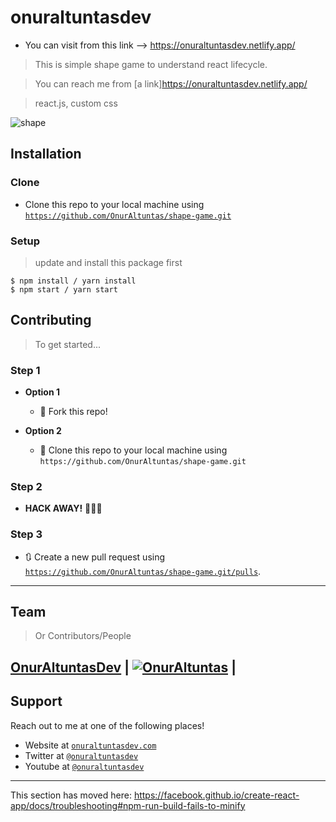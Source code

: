 
# onuraltuntasdev
- You can visit from this link --> https://onuraltuntasdev.netlify.app/

> This is simple shape game to understand react lifecycle.

> You can reach me from [a link]https://onuraltuntasdev.netlify.app/

> react.js, custom css

![shape](https://user-images.githubusercontent.com/53194850/91451862-9027a380-e886-11ea-8635-3a077458553f.PNG)


## Installation

### Clone

- Clone this repo to your local machine using <a href="https://github.com/OnurAltuntas/shape-game.git" target="_blank">`https://github.com/OnurAltuntas/shape-game.git`</a>

### Setup

> update and install this package first

```shell
$ npm install / yarn install
$ npm start / yarn start
```

## Contributing

> To get started...

### Step 1

- **Option 1**
    - 🍴 Fork this repo!

- **Option 2**
    - 👯 Clone this repo to your local machine using `https://github.com/OnurAltuntas/shape-game.git`

### Step 2

- **HACK AWAY!** 🔨🔨🔨

### Step 3

- 🔃 Create a new pull request using <a href="https://github.com/OnurAltuntas/shape-game.git/pulls" target="_blank">`https://github.com/OnurAltuntas/shape-game.git/pulls`</a>.

---

## Team

> Or Contributors/People

 <a href="https://onuraltuntasdev.netlify.app/" target="_blank">**OnurAltuntasDev**</a> 
 | [![OnurAltuntas](https://avatars0.githubusercontent.com/u/53194850?s=460&u=88ff0b9c8fe41c908d3c9b7ff43eb00dba669e66&v=4)](https://onuraltuntasdev.netlify.app)  |
---

## Support

Reach out to me at one of the following places!

- Website at <a href="https://onuraltuntasdev.netlify.app/" target="_blank">`onuraltuntasdev.com`</a>
- Twitter at <a href="http://twitter.com/onuraltuntasdev" target="_blank">`@onuraltuntasdev`</a>
- Youtube at <a href="https://www.youtube.com/channel/UCalJQ45NyMzMvPqK5n0xYEA" target="_blank">`@onuraltuntasdev`</a>
---



This section has moved here: https://facebook.github.io/create-react-app/docs/troubleshooting#npm-run-build-fails-to-minify
